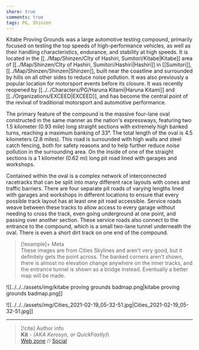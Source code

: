 ```yaml
---  
share: true  
comments: true  
tags: PG, Shinzen  
---  
```

Kitabe Proving Grounds was a large automotive testing compound, primarily focused on testing the top speeds of high-performance vehicles, as well as their handling characteristics, endurance, and stability at high speeds. It is located in the [[../Map/Shinzen/CIty of Hashiri, Sumitori/Kitabe|Kitabe]] area of [[../Map/Shinzen/CIty of Hashiri, Sumitori/Hashiri|Hashiri]] in [[Sumitori]], [[../Map/Shinzen/Shinzen|Shinzen]], built near the coastline and surrounded by hills on all other sides to reduce noise pollution. It was also previously a popular location for motorsport events before its closure. It was recently reopened by [[../../Characters/PG/Haruna Kitami|Haruna Kitami]] and [[../Organizations/EXCEED|EXCEED]], and has become the central point of the revival of traditional motorsport and automotive performance.  
  
The primary feature of the compound is the massive four-lane oval constructed in the same manner as the nation's expressways, featuring two 1.5 kilometer (0.93 mile) long straight sections with extremely high banked turns, reaching a maximum banking of 33°. The total length of the oval is 4.5 kilometers (2.8 miles). This road is surrounded with high walls and steel catch fencing, both for safety reasons and to help further reduce noise pollution in the surrounding area. On the inside of one of the straight sections is a 1 kilometer (0.62 mi) long pit road lined with garages and workshops.  
  
Contained within the oval is a complex network of interconnected racetracks that can be split into many different race layouts with cones and traffic barriers. There are four separate pit roads of varying lengths lined with garages and workshops in different locations to ensure that every possible track layout has at least one pit road accessible. Service roads weave between these tracks to allow access to every garage without needing to cross the track, even going underground at one point, and passing over another section. These service roads also connect to the entrance to the compound, which is a small two-lane tunnel underneath the oval. There is even a short dirt track on one end of the compound.  
  
> [!example]+ Meta  
> These images are from Cities Skylines and aren't very good, but it definitely gets the point across. The banked corners aren't shown, there is almost no elevation change anywhere on the inner tracks, and the entrance tunnel is shown as a bridge instead. Eventually a better map will be made.  
  
![[../../../assets/img/kitabe proving grounds badmap.png|kitabe proving grounds badmap.png]]  
  
![[../../../assets/img/Cities_2021-02-19_05-32-51.jpg|Cities_2021-02-19_05-32-51.jpg]]  
  
-----  
> [!cite] Author info  
> **Kit** - *(AKA Kerosyn, or QuickFastly)*\  
> [Web zone](https://kerosyn.link) // [Social](https://a.tripulse.link/@kit)